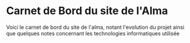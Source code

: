 <h1>Carnet de Bord du site de l'Alma</h1>

Voici le carnet de bord du site de l'alma, notant l'evolution du projet ainsi que quelques notes concernant les technologies informatiques utilisée 
